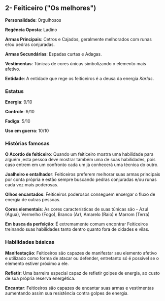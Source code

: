 ## 2- Feiticeiro ("Os melhores")

**Personalidade**: Orgulhosos

**Regência Oposta**: Ladino 

**Armas Principais**: Cetros e Cajados, geralmente melhorados com runas e/ou pedras conjuradas.

**Armas Secundárias**: Espadas curtas e Adagas.

**Vestimentas**: Túnicas de cores únicas simbolizando o elemento mais afetivo.

**Entidade**: A entidade que rege os feiticeiros é a deusa da energia *Karlas*.

### Estatus

**Energia**: 9/10

**Controle**: 9/10

**Fadiga**: 5/10

**Uso em guerra**: 10/10

### Histórias famosas

**O Acordo de feiticeiro**: Quando um feiticeiro mostra uma habilidade para alguém ,esta pessoa deve mostrar também uma de suas habilidades, pois caso entrem em um confronto cada um já conhecerá uma técnica do outro.

**Joalheiro e entalhador**: Feiticeiros preferem melhorar suas armas principais por conta própria e estão sempre buscando pedras conjuradas e/ou runas cada vez mais poderosas.

**Olhos encantados**: Feiticeiros poderosos conseguem enxergar o fluxo de energia de outras pessoas.

**Cores elementais**: As cores características de suas túnicas são - Azul (Água), Vermelho (Fogo), Branco (Ar), Amarelo (Raio) e Marrom (Terra)

**Em busca da perfeição**: É extremamente comum encontrar Feiticeiros treinando suas habilidades tanto dentro quanto fora de cidades e vilas.

### Habilidades básicas

**Manifestação**: Feiticeiros são capazes de manifestar seu elemento afetivo e utilizado como forma de atacar ou defender, entretanto só é possivel se o elemento estiver próximo a ele.

**Refletir**: Uma barreira especial capaz de refletir golpes de energia, ao custo de sua própria reserva energética.

**Encantar**: Feiticeiros são capazes de encantar suas armas e vestimentas aumentando assim sua resistência contra golpes de energia.